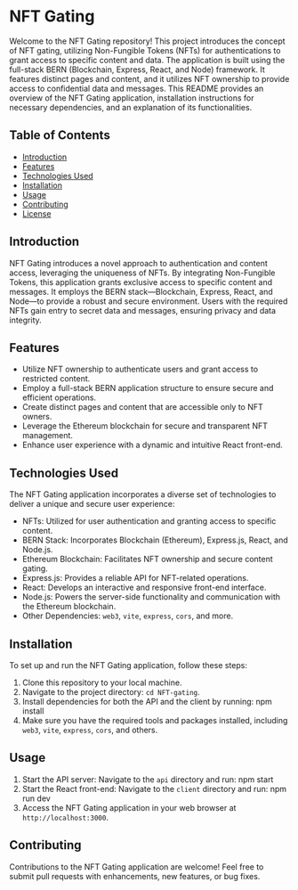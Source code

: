 # NFT Gating

Welcome to the NFT Gating repository! This project introduces the concept of NFT gating, utilizing Non-Fungible Tokens (NFTs) for authentications to grant access to specific content and data. The application is built using the full-stack BERN (Blockchain, Express, React, and Node) framework. It features distinct pages and content, and it utilizes NFT ownership to provide access to confidential data and messages. This README provides an overview of the NFT Gating application, installation instructions for necessary dependencies, and an explanation of its functionalities.

## Table of Contents

- [Introduction](#introduction)
- [Features](#features)
- [Technologies Used](#technologies-used)
- [Installation](#installation)
- [Usage](#usage)
- [Contributing](#contributing)
- [License](#license)

## Introduction

NFT Gating introduces a novel approach to authentication and content access, leveraging the uniqueness of NFTs. By integrating Non-Fungible Tokens, this application grants exclusive access to specific content and messages. It employs the BERN stack—Blockchain, Express, React, and Node—to provide a robust and secure environment. Users with the required NFTs gain entry to secret data and messages, ensuring privacy and data integrity.

## Features

- Utilize NFT ownership to authenticate users and grant access to restricted content.
- Employ a full-stack BERN application structure to ensure secure and efficient operations.
- Create distinct pages and content that are accessible only to NFT owners.
- Leverage the Ethereum blockchain for secure and transparent NFT management.
- Enhance user experience with a dynamic and intuitive React front-end.

## Technologies Used

The NFT Gating application incorporates a diverse set of technologies to deliver a unique and secure user experience:

- NFTs: Utilized for user authentication and granting access to specific content.
- BERN Stack: Incorporates Blockchain (Ethereum), Express.js, React, and Node.js.
- Ethereum Blockchain: Facilitates NFT ownership and secure content gating.
- Express.js: Provides a reliable API for NFT-related operations.
- React: Develops an interactive and responsive front-end interface.
- Node.js: Powers the server-side functionality and communication with the Ethereum blockchain.
- Other Dependencies: `web3`, `vite`, `express`, `cors`, and more.

## Installation

To set up and run the NFT Gating application, follow these steps:

1. Clone this repository to your local machine.
2. Navigate to the project directory: `cd NFT-gating`.
3. Install dependencies for both the API and the client by running:
   npm install
4. Make sure you have the required tools and packages installed, including `web3`, `vite`, `express`, `cors`, and others.

## Usage

1. Start the API server: Navigate to the `api` directory and run:
   npm start
2. Start the React front-end: Navigate to the `client` directory and run:
   npm run dev
3. Access the NFT Gating application in your web browser at `http://localhost:3000`.

## Contributing

Contributions to the NFT Gating application are welcome! Feel free to submit pull requests with enhancements, new features, or bug fixes.

